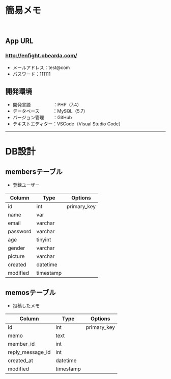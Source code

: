 <!-- [![Image from Gyazo](https://i.gyazo.com/5eaf21a4c6394662481cd595de6eb4a3.gif)](https://gyazo.com/5eaf21a4c6394662481cd595de6eb4a3) -->

<h1 align="left">簡易メモ</h1>
<br>

##  App URL

### **http://enfight.obearda.com/**
- メールアドレス：test@com
- パスワード：111111
　

##  開発環境

- 開発言語　　　　　：PHP（7.4）
- データベース　　　：MySQL（5.7）
- バージョン管理　　：GitHub　
- テキストエディター：VSCode（Visual Studio Code）

---

# DB設計
## membersテーブル
- 登録ユーザー

|Column|Type|Options|
|------|----|-------|
|id|int|primary_key|
|name|var||
|email|varchar||
|password|varchar||
|age|tinyint||
|gender|varchar||
|picture|varchar||
|created|datetime||
|modified|timestamp||
<!-- ### Association
- has_many :items
- has_many :comments
- has_many :addresses
- has_one  :card
- has_one  :tell -->

## memosテーブル
- 投稿したメモ

|Column|Type|Options|
|------|----|-------|
|id|int|primary_key|
|memo|text||
|member_id|int||
|reply_message_id|int||
|created_at|datetime||
|modified|timestamp||